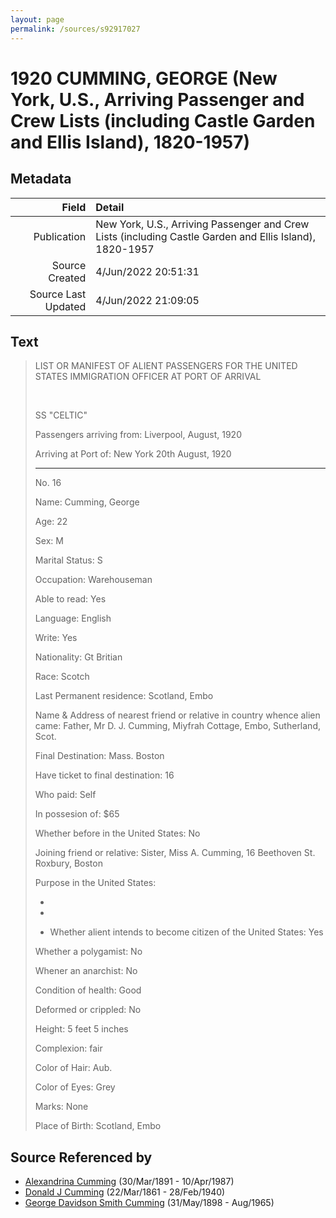 ```yaml
---
layout: page
permalink: /sources/s92917027
---
```


# 1920 CUMMING, GEORGE (New York, U.S., Arriving Passenger and Crew Lists (including Castle Garden and Ellis Island), 1820-1957)

## Metadata
Field | Detail
---:|:---
Publication | New York, U.S., Arriving Passenger and Crew Lists (including Castle Garden and Ellis Island), 1820-1957
Source Created | 4/Jun/2022 20:51:31
Source Last Updated | 4/Jun/2022 21:09:05

## Text

> LIST OR MANIFEST OF ALIENT PASSENGERS FOR THE UNITED STATES IMMIGRATION OFFICER AT PORT OF ARRIVAL
>
> <br/>
>
> SS "CELTIC"
>
> Passengers arriving from: Liverpool, August, 1920
>
> Arriving at Port of: New York 20th August, 1920
>
> ---
>
> No. 16
>
> Name: Cumming, George
>
> Age: 22
>
> Sex: M
>
> Marital Status: S
>
> Occupation: Warehouseman
>
> Able to read: Yes
>
> Language: English
>
> Write: Yes
>
> Nationality: Gt Britian
>
> Race: Scotch
>
> Last Permanent residence: Scotland, Embo
>
> Name & Address of nearest friend or relative in country whence alien came: Father, Mr D. J. Cumming, Miyfrah Cottage, Embo, Sutherland, Scot.
>
> Final Destination: Mass. Boston
>
> Have ticket to final destination: 16
>
> Who paid: Self
>
> In possesion of: $65
>
> Whether before in the United States: No
>
> Joining friend or relative: Sister, Miss A. Cumming, 16 Beethoven St. Roxbury, Boston
>
> Purpose in the United States:
>
> * [unreadable question]: No
>
> * [unreadable question]: Uncert.
>
> * Whether alient intends to become citizen of the United States: Yes
>
> [Unreadable question]: No
>
> Whether a polygamist: No
>
> Whener an anarchist: No
>
> [Unreadable question]: No
>
> [Unreadable question]: No
>
> [Unreadable question]: No
>
> Condition of health: Good
>
> Deformed or crippled: No
>
> Height: 5 feet 5 inches
>
> Complexion: fair
>
> Color of Hair: Aub.
>
> Color of Eyes: Grey
>
> Marks: None
>
> Place of Birth: Scotland, Embo
>

## Source Referenced by

* [Alexandrina Cumming](../people/@57186713@-alexandrina-cumming-b1891-3-30-d1987-4-10.md) (30/Mar/1891 - 10/Apr/1987)
* [Donald J Cumming](../people/@20465544@-donald-j-cumming-b1861-3-22-d1940-2-28.md) (22/Mar/1861 - 28/Feb/1940)
* [George Davidson Smith Cumming](../people/@13773669@-george-davidson-smith-cumming-b1898-5-31-d1965-8.md) (31/May/1898 - Aug/1965)

